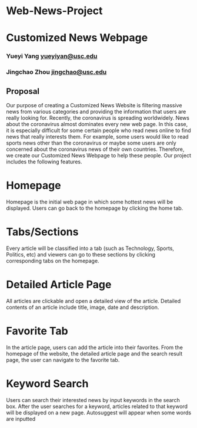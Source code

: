 # Web-News-Project
# Customized News Webpage
### Yueyi Yang  yueyiyan@usc.edu
### Jingchao Zhou jingchao@usc.edu
## Proposal 
Our purpose of creating a Customized News Website is filtering massive news from various categories and providing the information that users are really looking for. Recently, the coronavirus is spreading worldwidely. News about the coronavirus almost dominates every new web page. In this case, it is especially difficult for some certain people who read news online to find news that really interests them. For example, some users would like to read sports news other than the coronavirus or maybe some users are only concerned about the coronavirus news of their own countries. Therefore, we create our Customized News Webpage to help these people. Our project includes the following features.

# Homepage
Homepage is the initial web page in which some hottest news will be displayed. Users can go back to the homepage by clicking the home tab.

# Tabs/Sections
Every article will be classified into a tab (such as Technology, Sports, Politics, etc) and viewers can go to these sections by clicking corresponding tabs on the homepage.

# Detailed Article Page
All articles are clickable and open a detailed view of the article. Detailed contents of an article include title, image, date and description.

# Favorite Tab
In the article page, users can add the article into their favorites. From the homepage of the website, the detailed article page and the search result page, the user can navigate to the favorite tab.

# Keyword Search
Users can search their interested news by input keywords in the search box. After the user searches for a keyword, articles related to that keyword will be displayed on a new page.
Autosuggest will appear when some words are inputted
